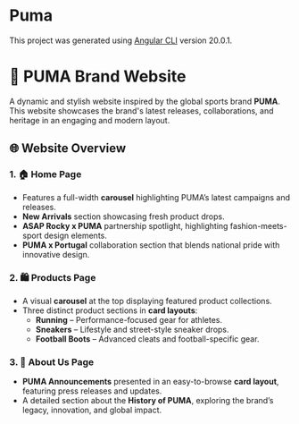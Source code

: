# Puma

This project was generated using [Angular CLI](https://github.com/angular/angular-cli) version 20.0.1.


# 🐾 PUMA Brand Website

A dynamic and stylish website inspired by the global sports brand **PUMA**. This website showcases the brand's latest releases, collaborations, and heritage in an engaging and modern layout.

## 🌐 Website Overview

### 1. 🏠 Home Page
- Features a full-width **carousel** highlighting PUMA’s latest campaigns and releases.
- **New Arrivals** section showcasing fresh product drops.
- **ASAP Rocky x PUMA** partnership spotlight, highlighting fashion-meets-sport design elements.
- **PUMA x Portugal** collaboration section that blends national pride with innovative design.

### 2. 🛍️ Products Page
- A visual **carousel** at the top displaying featured product collections.
- Three distinct product sections in **card layouts**:
  - **Running** – Performance-focused gear for athletes.
  - **Sneakers** – Lifestyle and street-style sneaker drops.
  - **Football Boots** – Advanced cleats and football-specific gear.

### 3. 🧾 About Us Page
- **PUMA Announcements** presented in an easy-to-browse **card layout**, featuring press releases and updates.
- A detailed section about the **History of PUMA**, exploring the brand’s legacy, innovation, and global impact.



